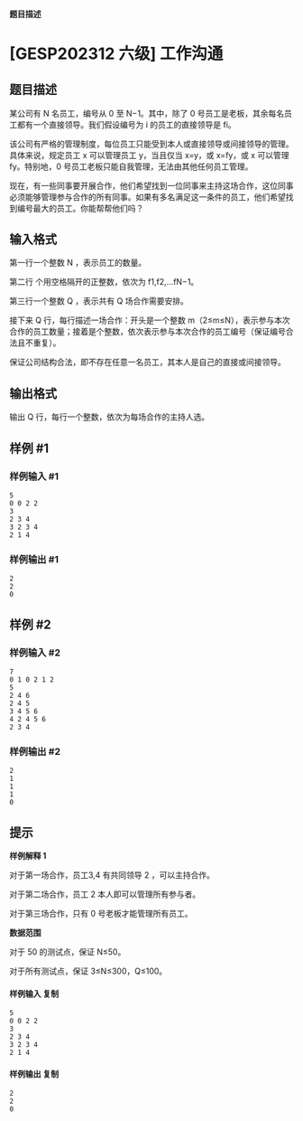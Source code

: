 #### 题目描述

# [GESP202312 六级] 工作沟通

## 题目描述

某公司有 N 名员工，编号从 0 至 N−1。其中，除了 0 号员工是老板，其余每名员工都有一个直接领导。我们假设编号为 i 的员工的直接领导是 fi。

该公司有严格的管理制度，每位员工只能受到本人或直接领导或间接领导的管理。具体来说，规定员工 x 可以管理员工 y，当且仅当 x=y，或 x=fy，或 x 可以管理 fy。特别地，0 号员工老板只能自我管理，无法由其他任何员工管理。

现在，有一些同事要开展合作，他们希望找到一位同事来主持这场合作，这位同事必须能够管理参与合作的所有同事。如果有多名满足这一条件的员工，他们希望找到编号最大的员工。你能帮帮他们吗？

## 输入格式

第一行一个整数 N ，表示员工的数量。

第二行 个用空格隔开的正整数，依次为 f1,f2,…fN−1。

第三行一个整数 Q ，表示共有 Q 场合作需要安排。

接下来 Q 行，每行描述一场合作：开头是一个整数 m（2≤m≤N），表示参与本次合作的员工数量；接着是个整数，依次表示参与本次合作的员工编号（保证编号合法且不重复）。

保证公司结构合法，即不存在任意一名员工，其本人是自己的直接或间接领导。

## 输出格式

输出 Q 行，每行一个整数，依次为每场合作的主持人选。

## 样例 #1

### 样例输入 #1

```
5
0 0 2 2
3
2 3 4
3 2 3 4
2 1 4
```

### 样例输出 #1

```
2
2
0
```

## 样例 #2

### 样例输入 #2

```
7
0 1 0 2 1 2
5
2 4 6
2 4 5
3 4 5 6
4 2 4 5 6
2 3 4
```

### 样例输出 #2

```
2
1
1
1
0
```

## 提示

**样例解释 1**

对于第一场合作，员工3,4 有共同领导 2 ，可以主持合作。

对于第二场合作，员工 2 本人即可以管理所有参与者。

对于第三场合作，只有 0 号老板才能管理所有员工。

**数据范围**

对于 50 的测试点，保证 N≤50。

对于所有测试点，保证 3≤N≤300，Q≤100。

#### 样例输入 **复制**

```
5
0 0 2 2
3
2 3 4
3 2 3 4
2 1 4
```

#### 样例输出 **复制**

```
2
2
0
```

